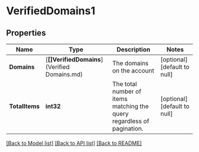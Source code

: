 # VerifiedDomains1

## Properties
Name | Type | Description | Notes
------------ | ------------- | ------------- | -------------
**Domains** | [**[]VerifiedDomains**](Verified Domains.md) | The domains on the account | [optional] [default to null]
**TotalItems** | **int32** | The total number of items matching the query regardless of pagination. | [optional] [default to null]

[[Back to Model list]](../README.md#documentation-for-models) [[Back to API list]](../README.md#documentation-for-api-endpoints) [[Back to README]](../README.md)


